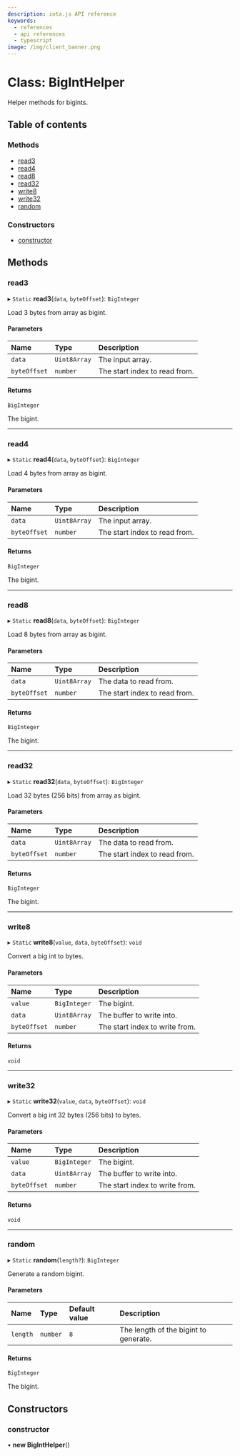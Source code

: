 ```yaml
---
description: iota.js API reference
keywords:
  - references
  - api references
  - typescript
image: /img/client_banner.png
---
```


# Class: BigIntHelper

Helper methods for bigints.

## Table of contents

### Methods

- [read3](BigIntHelper.md#read3)
- [read4](BigIntHelper.md#read4)
- [read8](BigIntHelper.md#read8)
- [read32](BigIntHelper.md#read32)
- [write8](BigIntHelper.md#write8)
- [write32](BigIntHelper.md#write32)
- [random](BigIntHelper.md#random)

### Constructors

- [constructor](BigIntHelper.md#constructor)

## Methods

### read3

▸ `Static` **read3**(`data`, `byteOffset`): `BigInteger`

Load 3 bytes from array as bigint.

#### Parameters

| Name         | Type         | Description                   |
| :----------- | :----------- | :---------------------------- |
| `data`       | `Uint8Array` | The input array.              |
| `byteOffset` | `number`     | The start index to read from. |

#### Returns

`BigInteger`

The bigint.

---

### read4

▸ `Static` **read4**(`data`, `byteOffset`): `BigInteger`

Load 4 bytes from array as bigint.

#### Parameters

| Name         | Type         | Description                   |
| :----------- | :----------- | :---------------------------- |
| `data`       | `Uint8Array` | The input array.              |
| `byteOffset` | `number`     | The start index to read from. |

#### Returns

`BigInteger`

The bigint.

---

### read8

▸ `Static` **read8**(`data`, `byteOffset`): `BigInteger`

Load 8 bytes from array as bigint.

#### Parameters

| Name         | Type         | Description                   |
| :----------- | :----------- | :---------------------------- |
| `data`       | `Uint8Array` | The data to read from.        |
| `byteOffset` | `number`     | The start index to read from. |

#### Returns

`BigInteger`

The bigint.

---

### read32

▸ `Static` **read32**(`data`, `byteOffset`): `BigInteger`

Load 32 bytes (256 bits) from array as bigint.

#### Parameters

| Name         | Type         | Description                   |
| :----------- | :----------- | :---------------------------- |
| `data`       | `Uint8Array` | The data to read from.        |
| `byteOffset` | `number`     | The start index to read from. |

#### Returns

`BigInteger`

The bigint.

---

### write8

▸ `Static` **write8**(`value`, `data`, `byteOffset`): `void`

Convert a big int to bytes.

#### Parameters

| Name         | Type         | Description                    |
| :----------- | :----------- | :----------------------------- |
| `value`      | `BigInteger` | The bigint.                    |
| `data`       | `Uint8Array` | The buffer to write into.      |
| `byteOffset` | `number`     | The start index to write from. |

#### Returns

`void`

---

### write32

▸ `Static` **write32**(`value`, `data`, `byteOffset`): `void`

Convert a big int 32 bytes (256 bits) to bytes.

#### Parameters

| Name         | Type         | Description                    |
| :----------- | :----------- | :----------------------------- |
| `value`      | `BigInteger` | The bigint.                    |
| `data`       | `Uint8Array` | The buffer to write into.      |
| `byteOffset` | `number`     | The start index to write from. |

#### Returns

`void`

---

### random

▸ `Static` **random**(`length?`): `BigInteger`

Generate a random bigint.

#### Parameters

| Name     | Type     | Default value | Description                           |
| :------- | :------- | :------------ | :------------------------------------ |
| `length` | `number` | `8`           | The length of the bigint to generate. |

#### Returns

`BigInteger`

The bigint.

## Constructors

### constructor

• **new BigIntHelper**()
